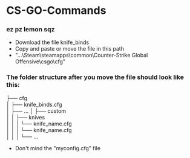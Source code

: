 # CS-GO-Commands
### ez pz lemon sqz

* Download the file knife_binds
* Copy and paste or move the file in this path 
* "...\Steam\steamapps\common\Counter-Strike Global Offensive\csgo\cfg"

### The folder structure after you move the file should look like this:
├── cfg  
│   ├── knife_binds.cfg  
│   ├── ...
│   ├── custom  
│   │   ├── knives  
│   │   │   └── knife_name.cfg  
│   │   │   └── knife_name.cfg  
│   │   │   └── ...  
  
  
* Don't mind the "myconfig.cfg" file
